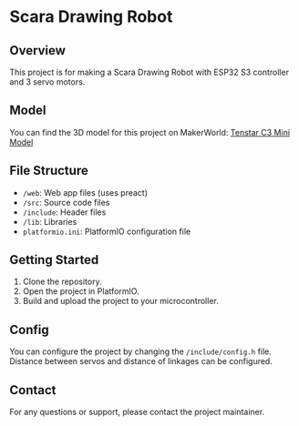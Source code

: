 # Scara Drawing Robot

## Overview

This project is for making a Scara Drawing Robot with ESP32 S3 controller and 3 servo motors.

## Model

You can find the 3D model for this project on MakerWorld:
[Tenstar C3 Mini Model](https://makerworld.com/en/models/978425)

## File Structure

- `/web`: Web app files (uses preact)
- `/src`: Source code files
- `/include`: Header files
- `/lib`: Libraries
- `platformio.ini`: PlatformIO configuration file

## Getting Started

1. Clone the repository.
2. Open the project in PlatformIO.
3. Build and upload the project to your microcontroller.

## Config

You can configure the project by changing the `/include/config.h` file.
Distance between servos and distance of linkages can be configured.

## Contact

For any questions or support, please contact the project maintainer.
